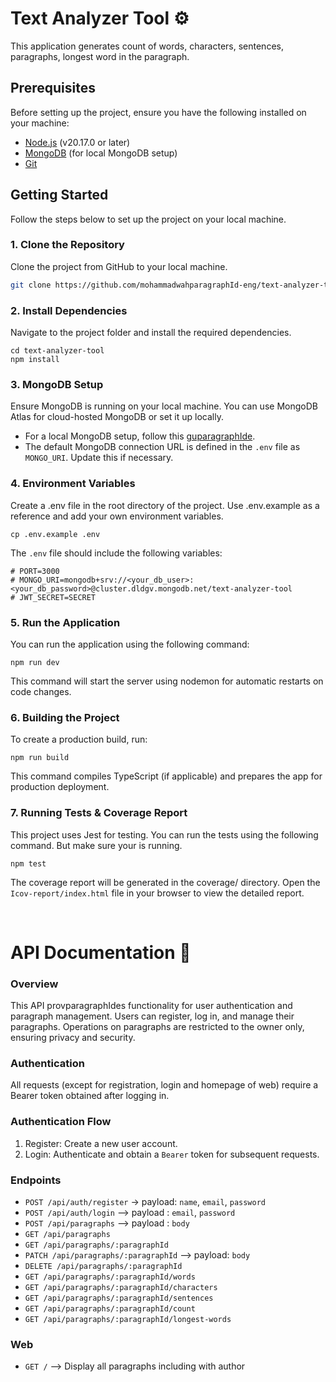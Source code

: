 # Text Analyzer Tool ⚙️

This application generates count of words, characters, sentences, paragraphs, longest word in the paragraph.

## Prerequisites

Before setting up the project, ensure you have the following installed on your machine:

- [Node.js](https://nodejs.org/en/) (v20.17.0 or later)
- [MongoDB](https://www.mongodb.com/try/download/community) (for local MongoDB setup)
- [Git](https://git-scm.com/)

## Getting Started

Follow the steps below to set up the project on your local machine.

### 1. Clone the Repository

Clone the project from GitHub to your local machine.

```bash
git clone https://github.com/mohammadwahparagraphId-eng/text-analyzer-tool.git
```

### 2. Install Dependencies
Navigate to the project folder and install the required dependencies.

```
cd text-analyzer-tool
npm install
```

### 3. MongoDB Setup
Ensure MongoDB is running on your local machine. You can use MongoDB Atlas for cloud-hosted MongoDB or set it up locally.

- For a local MongoDB setup, follow this [guparagraphIde](https://docs.mongodb.com/manual/installation/).
- The default MongoDB connection URL is defined in the `.env` file as `MONGO_URI`. Update this if necessary.


### 4. Environment Variables
Create a .env file in the root directory of the project. Use .env.example as a reference and add your own environment variables.

```
cp .env.example .env
```
The `.env` file should include the following variables:

```
# PORT=3000
# MONGO_URI=mongodb+srv://<your_db_user>:<your_db_password>@cluster.dldgv.mongodb.net/text-analyzer-tool
# JWT_SECRET=SECRET
```

### 5. Run the Application
You can run the application using the following command:

```
npm run dev
```
This command will start the server using nodemon for automatic restarts on code changes.

### 6. Building the Project
To create a production build, run:

```
npm run build
```
This command compiles TypeScript (if applicable) and prepares the app for production deployment.

### 7. Running Tests & Coverage Report
This project uses Jest for testing. You can run the tests using the following command. But make sure your is running.

```
npm test
```

The coverage report will be generated in the coverage/ directory. Open the `Icov-report/index.html` file in your browser to view the detailed report.

<br>

# API Documentation 🚀
### Overview
This API provparagraphIdes functionality for user authentication and paragraph management. Users can register, log in, and manage their paragraphs. Operations on paragraphs are restricted to the owner only, ensuring privacy and security.

### Authentication
All requests (except for registration, login and homepage of web) require a Bearer token obtained after logging in.

### Authentication Flow
1. Register: Create a new user account.
2. Login: Authenticate and obtain a `Bearer` token for subsequent requests.

### Endpoints
- `POST /api/auth/register` -> payload: `name`,  `email`, `password`
- `POST /api/auth/login` --> payload  : `email`, `password`
- `POST /api/paragraphs` --> payload  : `body`
- `GET /api/paragraphs`
- `GET /api/paragraphs/:paragraphId`
- `PATCH /api/paragraphs/:paragraphId` --> payload: `body`
- `DELETE /api/paragraphs/:paragraphId`
- `GET /api/paragraphs/:paragraphId/words`
- `GET /api/paragraphs/:paragraphId/characters`
- `GET /api/paragraphs/:paragraphId/sentences`
- `GET /api/paragraphs/:paragraphId/count`
- `GET /api/paragraphs/:paragraphId/longest-words`

### Web
- `GET /` --> Display all paragraphs including with author